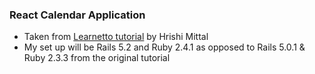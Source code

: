 ### React Calendar Application
 - Taken from [Learnetto tutorial](https://learnetto.com/users/hrishio/courses/the-complete-react-on-rails-5-course) by Hrishi Mittal
 - My set up will be Rails 5.2 and Ruby 2.4.1 as opposed to Rails 5.0.1 & Ruby 2.3.3 from the original tutorial
